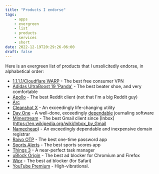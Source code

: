 ```yaml
---
title: "Products I endorse"
tags:
    - apps
    - evergreen
    - list
    - products
    - services
    - short
date: 2022-12-19T20:29:26-06:00
draft: false
---
```


Here is an evergreen list of products that I unsolicitedly endorse, in alphabetical order:

- [1.1.1.1/Cloudflare WARP](https://1.1.1.1) - The best free consumer VPN
- [Adidas UltraBoost 19 'Panda'](https://www.goat.com/sneakers/ultraboost-19-panda-b37707) - The best beater shoe, and very comfortable
- [Apollo](https://apolloapp.io/) - The best Reddit client (not that I'm a big Reddit guy)
- [Arc](https://arc.net)
- [Cleanshot X](https://cleanshot.com/) - An exceedingly life-changing utility
- [Day One](https://dayoneapp.com/) - A well-done, exceedingly [dependable](https://dayoneapp.com/blog/the-next-chapter-of-day-one-at-automattic/) journaling software
- [Mimestream](https://mimestream.com) - The best Gmail client since [Inbox](<https://en.wikipedia.org/wiki/Inbox_by_Gmail>
- [Namecheap](https://namecheap.com)) - An exceedingly dependable and inexpensive domain registrar
- [Raivo OTP](https://raivo-otp.com) - The best one-time password app
- [Sports Alerts](https://apps.apple.com/us/app/sports-alerts/id432450349) - The best sports scores app
- [Things 3](https://culturedcode.com/things/) - A near-perfect task manager
- [uBlock Origin](https://ublockorigin.com/) - The best ad blocker for Chromium and Firefox
- [Wipr](https://giorgiocalderolla.com/wipr.html) - The best ad blocker (for Safari)
- [YouTube Premium](https://www.youtube.com/premium) - High-vibrational.
